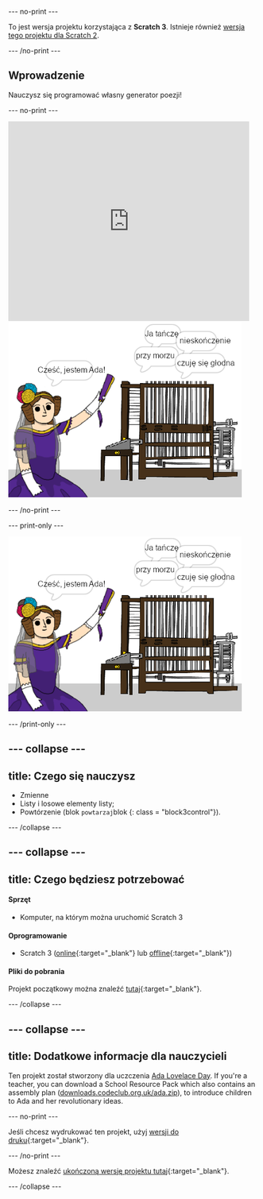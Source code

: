 \--- no-print \---

To jest wersja projektu korzystająca z **Scratch 3**. Istnieje również [wersja tego projektu dla Scratch 2](https://projects.raspberrypi.org/en/projects/poetry-generator-scratch2).

\--- /no-print \---

## Wprowadzenie

Nauczysz się programować własny generator poezji!

\--- no-print \---

<div class="scratch-preview">
  <iframe allowtransparency="true" width="485" height="402" src="https://scratch.mit.edu/projects/embed/77844926/?autostart=false" frameborder="0" scrolling="no"></iframe>
  <img src="images/poetry-final.png">
</div>

\--- /no-print \---

\--- print-only \---

![zrzut ekranu z gry](images/poetry-final.png)

\--- /print-only \---

## \--- collapse \---

## title: Czego się nauczysz

+ Zmienne
+ Listy i losowe elementy listy;
+ Powtórzenie (blok `powtarzaj`blok {: class = "block3control"}).

\--- /collapse \---

## \--- collapse \---

## title: Czego będziesz potrzebować

#### Sprzęt

+ Komputer, na którym można uruchomić Scratch 3

#### Oprogramowanie

+ Scratch 3 ([online](http://rpf.io/scratchon){:target="_blank"} lub [offline](http://rpf.io/scratchoff){:target="_blank"})

#### Pliki do pobrania

Projekt początkowy można znaleźć [tutaj](http://rpf.io/p/en/poetry-generator-go){:target="_blank"}.

\--- /collapse \---

## \--- collapse \---

## title: Dodatkowe informacje dla nauczycieli

Ten projekt został stworzony dla uczczenia [Ada Lovelace Day](https://findingada.com). If you're a teacher, you can download a School Resource Pack which also contains an assembly plan ([downloads.codeclub.org.uk/ada.zip](http://downloads.codeclub.org.uk/ada.zip)), to introduce children to Ada and her revolutionary ideas.

\--- no-print \---

Jeśli chcesz wydrukować ten projekt, użyj [wersji do druku](https://projects.raspberrypi.org/en/projects/poetry-generator/print){:target="_blank"}.

\--- /no-print \---

Możesz znaleźć [ukończoną wersję projektu tutaj](http://rpf.io/p/en/poetry-generator-get){:target="_blank"}.

\--- /collapse \---